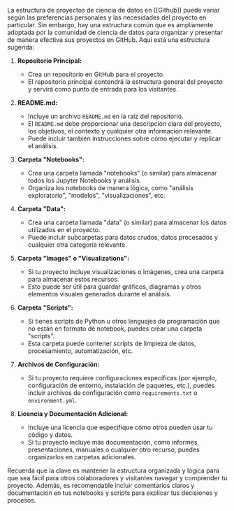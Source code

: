 La estructura de proyectos de ciencia de datos en [[Github]] puede variar según las preferencias personales y las necesidades del proyecto en particular. Sin embargo, hay una estructura común que es ampliamente adoptada por la comunidad de ciencia de datos para organizar y presentar de manera efectiva sus proyectos en GitHub. Aquí está una estructura sugerida:

1. **Repositorio Principal:**
    - Crea un repositorio en GitHub para el proyecto.
    - El repositorio principal contendrá la estructura general del proyecto y servirá como punto de entrada para los visitantes.
      
2. **README.md:**
    
    - Incluye un archivo `README.md` en la raíz del repositorio.
    - El `README.md` debe proporcionar una descripción clara del proyecto, los objetivos, el contexto y cualquier otra información relevante.
    - Puede incluir también instrucciones sobre cómo ejecutar y replicar el análisis.
      
3. **Carpeta "Notebooks":**
    
    - Crea una carpeta llamada "notebooks" (o similar) para almacenar todos los Jupyter Notebooks y análisis.
    - Organiza los notebooks de manera lógica, como "análisis exploratorio", "modelos", "visualizaciones", etc.
      
4. **Carpeta "Data":**
    
    - Crea una carpeta llamada "data" (o similar) para almacenar los datos utilizados en el proyecto.
    - Puede incluir subcarpetas para datos crudos, datos procesados y cualquier otra categoría relevante.
      
5. **Carpeta "Images" o "Visualizations":**
    
    - Si tu proyecto incluye visualizaciones o imágenes, crea una carpeta para almacenar estos recursos.
    - Esto puede ser útil para guardar gráficos, diagramas y otros elementos visuales generados durante el análisis.
      
6. **Carpeta "Scripts":**
    
    - Si tienes scripts de Python u otros lenguajes de programación que no están en formato de notebook, puedes crear una carpeta "scripts".
    - Esta carpeta puede contener scripts de limpieza de datos, procesamiento, automatización, etc.
      
7. **Archivos de Configuración:**
    
    - Si tu proyecto requiere configuraciones específicas (por ejemplo, configuración de entorno, instalación de paquetes, etc.), puedes incluir archivos de configuración como `requirements.txt` o `environment.yml`.
      
8. **Licencia y Documentación Adicional:**
    
    - Incluye una licencia que especifique cómo otros pueden usar tu código y datos.
    - Si tu proyecto incluye más documentación, como informes, presentaciones, manuales o cualquier otro recurso, puedes organizarlos en carpetas adicionales.

Recuerda que la clave es mantener la estructura organizada y lógica para que sea fácil para otros colaboradores y visitantes navegar y comprender tu proyecto. Además, es recomendable incluir comentarios claros y documentación en tus notebooks y scripts para explicar tus decisiones y procesos.